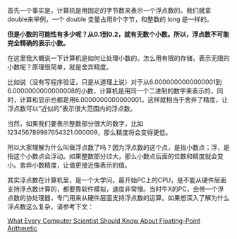 首先一个事实是，计算机是用固定的字节数来表示一个浮点数的。我们就拿double来举例，一个 double 变量占用8个字节，和整数的 long 是一样的。

**但是小数的可能性有多少呢？从0.1到0.2，就有无数个小数。所以，浮点数不可能完全精确的表示小数。**

在这里我大概说一下计算机是如何让处理小数的。怎么用有限的存储，表示无限的小数呢？原理很简单，就是舍弃精度。

比如说（没有写程序验证，只是从道理上说）对于从6.0000000000000001到6.0000000000000008的小数，计算机是用同一个二进制的数字来表示的，同时，计算和显示也都是用6.0000000000000001。这样就相当于舍弃了精度，让浮点数可以“近似的”表示很大范围内的浮点数。

当然，如果我们要表示整数部分很大的数字，比如123456789987654321.000009，那么精度将会变得更低。

所以大家理解为什么叫做浮点数了吗？因为浮点数的这个点，是指小数点；浮，是指这个小数点会浮动。如果整数部分过大，那么小数点后面的位数和精度就会变小。舍弃小数精度，让值更接近像表示的值。

其实浮点数在计算机里，是一个大学问。最开始PC上的CPU，是不能从硬件层面支持浮点数计算的，都要靠软件模拟，速度非常慢。当时牛X的PC，会带一个浮点数的协处理器，专门用来从硬件层面支持浮点数的运算。如果想深入了解为什么浮点数这么复杂，请参考下文：

[What Every Computer Scientist Should Know About Floating-Point Arithmetic](https://docs.oracle.com/cd/E19957-01/806-3568/ncg_goldberg.html)
